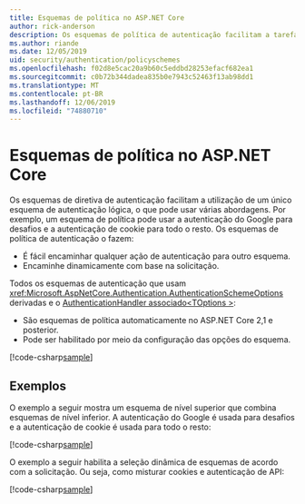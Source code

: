 ```yaml
---
title: Esquemas de política no ASP.NET Core
author: rick-anderson
description: Os esquemas de política de autenticação facilitam a tarefa de ter um único esquema de autenticação lógica
ms.author: riande
ms.date: 12/05/2019
uid: security/authentication/policyschemes
ms.openlocfilehash: f02d8e5cac20a9b60c5eddbd28253efacf682ea1
ms.sourcegitcommit: c0b72b344dadea835b0e7943c52463f13ab98dd1
ms.translationtype: MT
ms.contentlocale: pt-BR
ms.lasthandoff: 12/06/2019
ms.locfileid: "74880710"
---
```

# <a name="policy-schemes-in-aspnet-core"></a>Esquemas de política no ASP.NET Core

Os esquemas de diretiva de autenticação facilitam a utilização de um único esquema de autenticação lógica, o que pode usar várias abordagens. Por exemplo, um esquema de política pode usar a autenticação do Google para desafios e a autenticação de cookie para todo o resto. Os esquemas de política de autenticação o fazem:

* É fácil encaminhar qualquer ação de autenticação para outro esquema.
* Encaminhe dinamicamente com base na solicitação.

Todos os esquemas de autenticação que usam <xref:Microsoft.AspNetCore.Authentication.AuthenticationSchemeOptions> derivadas e o [AuthenticationHandler associado\<TOptions >](/dotnet/api/microsoft.aspnetcore.authentication.authenticationhandler-1):

* São esquemas de política automaticamente no ASP.NET Core 2,1 e posterior.
* Pode ser habilitado por meio da configuração das opções do esquema.

[!code-csharp[sample](policyschemes/samples/AuthenticationSchemeOptions.cs?name=snippet)]

## <a name="examples"></a>Exemplos

O exemplo a seguir mostra um esquema de nível superior que combina esquemas de nível inferior. A autenticação do Google é usada para desafios e a autenticação de cookie é usada para todo o resto:

[!code-csharp[sample](policyschemes/samples/Startup.cs?name=snippet1)]

O exemplo a seguir habilita a seleção dinâmica de esquemas de acordo com a solicitação. Ou seja, como misturar cookies e autenticação de API:

 <!-- REVIEW, missing If set in public Func<HttpContext, string> ForwardDefaultSelector -->

[!code-csharp[sample](policyschemes/samples/Startup.cs?name=snippet2)]
